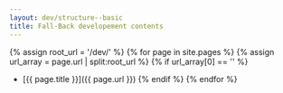 ```yaml
---
layout: dev/structure--basic
title: Fall-Back developement contents
---
```

{% assign root_url = '/dev/' %}
{% for page in site.pages %}
{% assign url_array = page.url | split:root_url %}
{% if url_array[0] == '' %}
* [{{ page.title }}]({{ page.url }})
{% endif %}
{% endfor %}